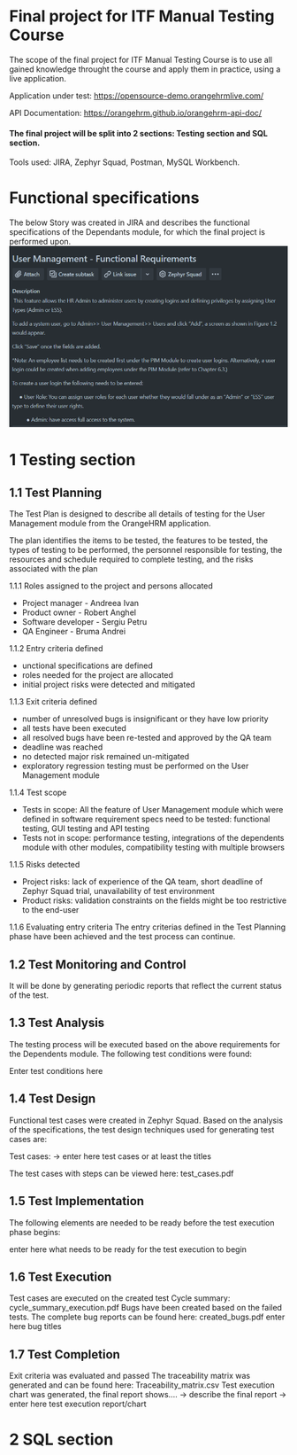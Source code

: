 # Final project for ITF Manual Testing Course
The scope of the final project for ITF Manual Testing Course is to use all gained knowledge throught the course and apply them in practice, using a live application.

Application under test: https://opensource-demo.orangehrmlive.com/

API Documentation: https://orangehrm.github.io/orangehrm-api-doc/

#### The final project will be split into 2 sections: Testing section and SQL section.

Tools used: JIRA, Zephyr Squad, Postman, MySQL Workbench.

# Functional specifications
The below Story was created in JIRA and describes the functional specifications of the Dependants module, for which the final project is performed upon.
![!](https://github.com/bandrei237/manual_testing_portofolio/blob/main/Final%20Project/image.png)

# 1 Testing section
## 1.1 Test Planning
The Test Plan is designed to describe all details of testing for the User Management module from the OrangeHRM application.

The plan identifies the items to be tested, the features to be tested, the types of testing to be performed, the personnel responsible for testing, the resources and schedule required to complete testing, and the risks associated with the plan

1.1.1 Roles assigned to the project and persons allocated
- Project manager - Andreea Ivan
- Product owner - Robert Anghel
- Software developer - Sergiu Petru
- QA Engineer - Bruma Andrei

1.1.2 Entry criteria defined
- unctional specifications are defined
- roles needed for the project are allocated
- initial project risks were detected and mitigated

1.1.3 Exit criteria defined
- number of unresolved bugs is insignificant or they have low priority
- all tests have been executed
- all resolved bugs have been re-tested and approved by the QA team
- deadline was reached
- no detected major risk remained un-mitigated
- exploratory regression testing must be performed on the User Management module

1.1.4 Test scope
- Tests in scope: All the feature of User Management module which were defined in software requirement specs need to be tested: functional testing, GUI testing and API testing
- Tests not in scope: performance testing, integrations of the dependents module with other modules, compatibility testing with multiple browsers

1.1.5 Risks detected
- Project risks: lack of experience of the QA team, short deadline of Zephyr Squad trial, unavailability of test environment
- Product risks: validation constraints on the fields might be too restrictive to the end-user

1.1.6 Evaluating entry criteria
The entry criterias defined in the Test Planning phase have been achieved and the test process can continue.

## 1.2 Test Monitoring and Control
It will be done by generating periodic reports that reflect the current status of the test.

## 1.3 Test Analysis
The testing process will be executed based on the above requirements for the Dependents module. The following test conditions were found:

Enter test conditions here
## 1.4 Test Design
Functional test cases were created in Zephyr Squad. Based on the analysis of the specifications, the test design techniques used for generating test cases are:

Test cases: -> enter here test cases or at least the titles

The test cases with steps can be viewed here: test_cases.pdf

## 1.5 Test Implementation
The following elements are needed to be ready before the test execution phase begins:

enter here what needs to be ready for the test execution to begin
## 1.6 Test Execution
Test cases are executed on the created test Cycle summary: cycle_summary_execution.pdf
Bugs have been created based on the failed tests. The complete bug reports can be found here: created_bugs.pdf
enter here bug titles
## 1.7 Test Completion
Exit criteria was evaluated and passed
The traceability matrix was generated and can be found here: Traceability_matrix.csv
Test execution chart was generated, the final report shows.... -> describe the final report
-> enter here test execution report/chart

# 2 SQL section
